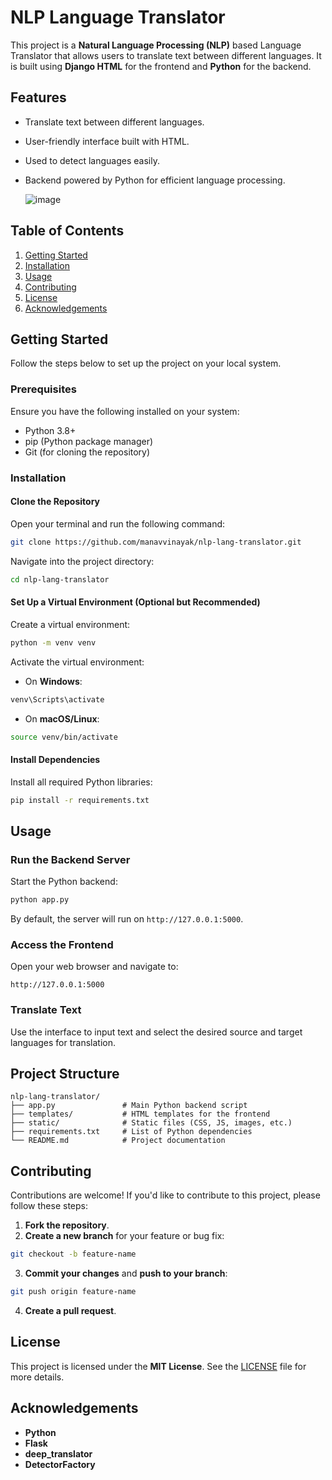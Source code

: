 
# NLP Language Translator

This project is a **Natural Language Processing (NLP)** based Language Translator that allows users to translate text between different languages. It is built using **Django HTML** for the frontend and **Python** for the backend.

## Features
- Translate text between different languages.
- User-friendly interface built with HTML.
- Used to detect languages easily.
- Backend powered by Python for efficient language processing.

  ![image](https://github.com/user-attachments/assets/afc0707c-0fa5-444f-892c-60bf16700cb4)


## Table of Contents
1. [Getting Started](#getting-started)
2. [Installation](#installation)
3. [Usage](#usage)
4. [Contributing](#contributing)
5. [License](#license)
6. [Acknowledgements](#acknowledgements)

## Getting Started

Follow the steps below to set up the project on your local system.

### Prerequisites
Ensure you have the following installed on your system:
- Python 3.8+
- pip (Python package manager)
- Git (for cloning the repository)

### Installation

#### Clone the Repository
Open your terminal and run the following command:

```bash
git clone https://github.com/manavvinayak/nlp-lang-translator.git
```

Navigate into the project directory:

```bash
cd nlp-lang-translator
```

#### Set Up a Virtual Environment (Optional but Recommended)
Create a virtual environment:

```bash
python -m venv venv
```

Activate the virtual environment:

- On **Windows**:

```bash
venv\Scripts\activate
```

- On **macOS/Linux**:

```bash
source venv/bin/activate
```

#### Install Dependencies
Install all required Python libraries:

```bash
pip install -r requirements.txt
```

## Usage

### Run the Backend Server
Start the Python backend:

```bash
python app.py
```

By default, the server will run on `http://127.0.0.1:5000`.

### Access the Frontend
Open your web browser and navigate to:

```
http://127.0.0.1:5000
```

### Translate Text
Use the interface to input text and select the desired source and target languages for translation.

## Project Structure

```
nlp-lang-translator/
├── app.py               # Main Python backend script
├── templates/           # HTML templates for the frontend
├── static/              # Static files (CSS, JS, images, etc.)
├── requirements.txt     # List of Python dependencies
└── README.md            # Project documentation
```

## Contributing

Contributions are welcome! If you'd like to contribute to this project, please follow these steps:

1. **Fork the repository**.
2. **Create a new branch** for your feature or bug fix:

```bash
git checkout -b feature-name
```

3. **Commit your changes** and **push to your branch**:

```bash
git push origin feature-name
```

4. **Create a pull request**.

## License

This project is licensed under the **MIT License**. See the [LICENSE](LICENSE) file for more details.

## Acknowledgements

- **Python**
- **Flask**
- **deep_translator** 
- **DetectorFactory**





